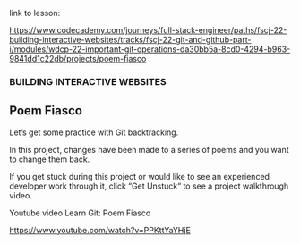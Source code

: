 link to lesson:

https://www.codecademy.com/journeys/full-stack-engineer/paths/fscj-22-building-interactive-websites/tracks/fscj-22-git-and-github-part-i/modules/wdcp-22-important-git-operations-da30bb5a-8cd0-4294-b963-9841dd1c22db/projects/poem-fiasco



### BUILDING INTERACTIVE WEBSITES

## Poem Fiasco

Let’s get some practice with Git backtracking.

In this project, changes have been made to a series of poems and you want to change them back.

If you get stuck during this project or would like to see an experienced developer work through it, click “Get Unstuck“ to see a project walkthrough video.


Youtube video
Learn Git: Poem Fiasco

https://www.youtube.com/watch?v=PPKttYaYHjE
